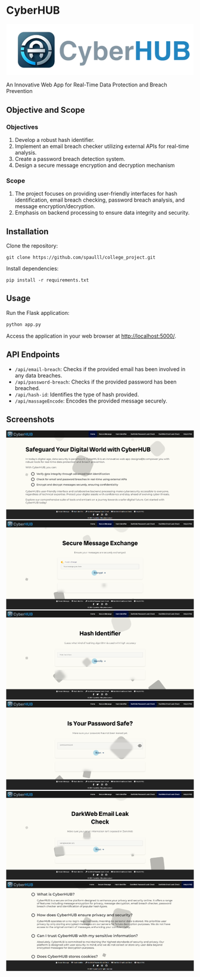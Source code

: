 # CyberHUB

![App Logo](/static/assets/icon_full.png)

An Innovative Web App for Real-Time Data Protection and Breach Prevention

## Objective and Scope

### Objectives

1. Develop a robust hash identifier.
2. Implement an email breach checker utilizing external APIs for real-time analysis.
3. Create a password breach detection system.
4. Design a secure message encryption and decryption mechanism

### Scope

1. The project focuses on providing user-friendly interfaces for hash identification, email breach
checking, password breach analysis, and message encryption/decryption.
2. Emphasis on backend processing to ensure data integrity and security.

## Installation

Clone the repository:

```text
git clone https://github.com/spaulll/college_project.git
```

Install dependencies:

```text
pip install -r requirements.txt
```

## Usage

Run the Flask application:

```bash
python app.py
```

 Access the application in your web browser at [http://localhost:5000/](http://localhost:5000/).

## API Endpoints

- `/api/email-breach`: Checks if the provided email has been involved in any data breaches.
- `/api/password-breach`: Checks if the provided password has been breached.
- `/api/hash-id`: Identifies the type of hash provided.
- `/api/massageEncode`: Encodes the provided message securely.

## Screenshots

![home](/static/img/home.png)
![securemessage](/static/img/securemessage.png)
![hashid](/static/img/hashid.png)
![passwordleak](/static/img/passwordleak.png)
![emailleak](/static/img/emailleak.png)
![help](/static/img/help.png)